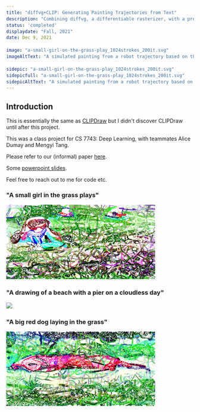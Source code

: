 ```yaml
---
title: "diffvg+CLIP: Generating Painting Trajectories from Text"
description: "Combining diffvg, a differentiable rasterizer, with a pre-trained CLIP, a language-image encoder, we can optimize for the vector trajectory which produces a painting described by an input sentence."
status: 'completed'
displaydate: "Fall, 2021"
date: Dec 9, 2021

image: "a-small-girl-on-the-grass-play_1024strokes_200it.svg"
imageAltText: "A simulated painting from a robot trajectory based on this work."

sidepic: "a-small-girl-on-the-grass-play_1024strokes_200it.svg"
sidepicfull: "a-small-girl-on-the-grass-play_1024strokes_200it.svg"
sidepicAltText: "A simulated painting from a robot trajectory based on this work."
---
```


## Introduction

This is essentially the same as [CLIPDraw](https://arxiv.org/abs/2106.14843) but I didn't discover CLIPDraw until after this project.

This was a class project for CS 7743: Deep Learning, with teammates Alice Dumay and Mengyi Tang.

Please refer to our (informal) paper [here](Chen21_diffvg+clip.pdf).

Some [powerpoint slides](https://www.dropbox.com/s/8i2yvy0hf4gzu2g/Gerry_2021-12-09.pptx?dl=0).

Feel free to reach out to me for code etc.

### "A small girl in the grass plays"
![](a-small-girl2.gif)

### "A drawing of a beach with a pier on a cloudless day"
![](a-beach_fast.gif)

### "A big red dog laying in the grass"
![](a-big-red-dog2.gif)
